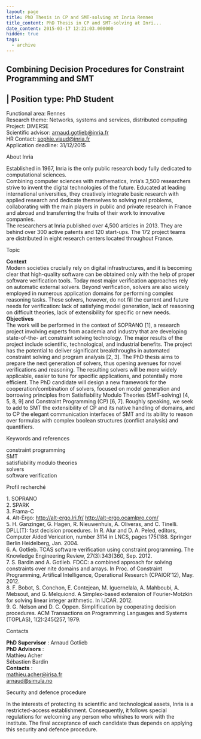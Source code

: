 ```yaml
---
layout: page
title: PhD Thesis in CP and SMT-solving at Inria Rennes
title_content: PhD Thesis in CP and SMT-solving at Inri...
date_content: 2015-03-17 12:21:03.000000
hidden: true
tags:
  - archive
---
```

Combining Decision Procedures for Constraint Programming and
SMT  
---  
| Position type: PhD Student  
---  
Functional area: Rennes  
Research theme: Networks, systems and services, distributed
computing  
Project: DIVERSE  
Scientific advisor:
[arnaud.gotlieb@inria.fr](mailto:arnaud.gotlieb@inria.fr)  
HR Contact: [sophie.viaud@inria.fr](mailto:sophie.viaud@inria.fr)  
Application deadline: 31/12/2015  
  
  
  
About Inria  


Established in 1967, Inria is the only public research body fully dedicated to
computational sciences.  
Combining computer sciences with mathematics, Inria’s 3,500 researchers strive
to invent the digital technologies of the future. Educated at leading
international universities, they creatively integrate basic research with
applied research and dedicate themselves to solving real problems,
collaborating with the main players in public and private research in France
and abroad and transferring the fruits of their work to innovative companies.  
The researchers at Inria published over 4,500 articles in 2013. They are
behind over 300 active patents and 120 start-ups. The 172 project teams are
distributed in eight research centers located throughout France.  
  

  
  
Topic  


 **Context**  
Modern societies crucially rely on digital infrastructures, and it is becoming
clear that high-quality software can be obtained only with the help of proper
software verification tools. Today most major verification approaches rely on
automatic external solvers. Beyond verification, solvers are also widely
employed in numerous application domains for performing complex reasoning
tasks. These solvers, however, do not fill the current and future needs for
verification: lack of satisfying model generation, lack of reasoning on
difficult theories, lack of extensibility for specific or new needs.  
**Objectives**  
The work will be performed in the context of SOPRANO [1], a research project
involving experts from academia and industry that are developing state-of-the-
art constraint solving technology. The major results of the project include
scientific, technological, and industrial benefits. The project has the
potential to deliver significant breakthroughs in automated constraint solving
and program analysis [2, 3]. The PhD thesis aims to prepare the next
generation of solvers, thus opening avenues for novel verifications and
reasoning. The resulting solvers will be more widely applicable, easier to
tune for specific applications, and potentially more efficient. The PhD
candidate will design a new framework for the cooperation/combination of
solvers, focused on model generation and borrowing principles from
Satisfiability Modulo Theories (SMT-solving) [4, 5, 8, 9] and Constraint
Programming (CP) [6, 7]. Roughly speaking, we seek to add to SMT the
extensibility of CP and its native handling of domains, and to CP the elegant
communication interfaces of SMT and its ability to reason over formulas with
complex boolean structures (conflict analysis) and quantifiers.

  
  
Keywords and references  


constraint programming  
SMT  
satisfiability modulo theories  
solvers  
software verification  
  

  
  
Profil recherché  


1\. SOPRANO  
2\. SPARK  
3\. Frama-C  
4\. Alt-Ergo: <http://alt-ergo.lri.fr/> <http://alt-ergo.ocamlpro.com/>  
5\. H. Ganzinger, G. Hagen, R. Nieuwenhuis, A. Oliveras, and C. Tinelli.
DPLL(T): fast decision procedures. In R. Alur and D. A. Peled, editors,
Computer Aided Verication, number 3114 in LNCS, pages 175{188. Springer Berlin
Heidelberg, Jan. 2004.  
6\. A. Gotlieb. TCAS software verification using constraint programming. The
Knowledge Engineering Review, 27(3):343{360, Sep. 2012.  
7\. S. Bardin and A. Gotlieb. FDCC: a combined approach for solving
constraints over nite domains and arrays. In Proc. of Constraint Programming,
Artifical Intelligence, Operational Research (CPAIOR'12), May. 2012.  
8\. F. Bobot, S. Conchon, E. Contejean, M. Iguernelala, A. Mahboubi, A.
Mebsout, and G. Melquiond. A Simplex-based extension of Fourier-Motzkin for
solving linear integer arithmetic. In IJCAR. 2012.  
9\. G. Nelson and D. C. Oppen. Simplification by cooperating decision
procedures. ACM Transactions on Programming Languages and Systems (TOPLAS),
1(2):245{257, 1979.

  
  
Contacts  


 **PhD Supervisor** : Arnaud Gotlieb  
**PhD Advisors** :  
Mathieu Acher  
Sébastien Bardin  
**Contacts** :  
[mathieu.acher@irisa.fr](mailto:mathieu.acher@irisa.fr)  
[arnaud@simula.no](mailto:arnaud@simula.no)

  
  
Security and defence procedure  


In the interests of protecting its scientific and technological assets, Inria
is a restricted-access establishment. Consequently, it follows special
regulations for welcoming any person who whishes to work with the institute.
The final acceptance of each candidate thus depends on applying this security
and defence procedure.

  


